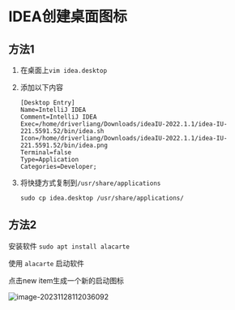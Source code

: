 # IDEA创建桌面图标

## 方法1

1. 在桌面上`vim idea.desktop`

2. 添加以下内容

   ```
   [Desktop Entry]
   Name=IntelliJ IDEA
   Comment=IntelliJ IDEA
   Exec=/home/driverliang/Downloads/ideaIU-2022.1.1/idea-IU-221.5591.52/bin/idea.sh
   Icon=/home/driverliang/Downloads/ideaIU-2022.1.1/idea-IU-221.5591.52/bin/idea.png
   Terminal=false
   Type=Application
   Categories=Developer;
   ```

3. 将快捷方式复制到`/usr/share/applications`

   ```
   sudo cp idea.desktop /usr/share/applications/
   ```


## 方法2

安装软件 `sudo apt install alacarte`

使用 `alacarte` 启动软件

点击new item生成一个新的启动图标

![image-20231128112036092](D:%5CBackUp%5C%E5%AD%A6%E4%B9%A0%E8%B5%84%E6%96%99%5C%E5%9B%BE%E7%89%87%5C57c6e37f2774ff88840563f5a09538e8.png)
